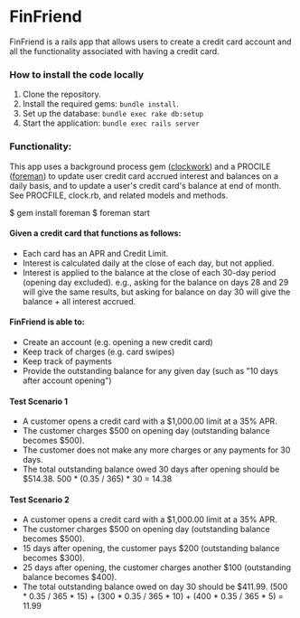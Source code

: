 # FinFriend

FinFriend is a rails app that allows users to create a credit card account and all the functionality associated with having a credit card.

### How to install the code locally

1. Clone the repository.
2. Install the required gems: `bundle install`.
3. Set up the database: `bundle exec rake db:setup`
4. Start the application: `bundle exec rails server`

### Functionality:

This app uses a background process gem ([clockwork](https://github.com/Rykian/clockwork)) and a PROCILE ([foreman](https://github.com/ddollar/foreman)) to update user credit card accrued interest and balances on a daily basis, and to update a user's credit card's balance at end of month. See PROCFILE, clock.rb, and related models and methods.

$ gem install foreman
$ foreman start

#### Given a credit card that functions as follows:
- Each card has an APR and Credit Limit.
- Interest is calculated daily at the close of each day, but not applied.
- Interest is applied to the balance at the close of each 30-day period (opening day excluded).
  e.g., asking for the balance on days 28 and 29 will give the same results, but asking for balance on day 30 will give the balance + all interest accrued.
#### FinFriend is able to:
- Create an account (e.g. opening a new credit card)
- Keep track of charges (e.g. card swipes)
- Keep track of payments
- Provide the outstanding balance for any given day (such as "10 days after account opening")

#### Test Scenario 1
- A customer opens a credit card with a $1,000.00 limit at a 35% APR.
- The customer charges $500 on opening day (outstanding balance becomes $500).
- The customer does not make any more charges or any payments for 30 days.
- The total outstanding balance owed 30 days after opening should be $514.38.
500 * (0.35 / 365) * 30 = 14.38
#### Test Scenario 2
- A customer opens a credit card with a $1,000.00 limit at a 35% APR.
- The customer charges $500 on opening day (outstanding balance becomes $500).
- 15 days after opening, the customer pays $200 (outstanding balance becomes $300).
- 25 days after opening, the customer charges another $100 (outstanding balance becomes $400).
- The total outstanding balance owed on day 30 should be $411.99.
(500 * 0.35 / 365 * 15) + (300 * 0.35 / 365 * 10) + (400 * 0.35 / 365 * 5) = 11.99
